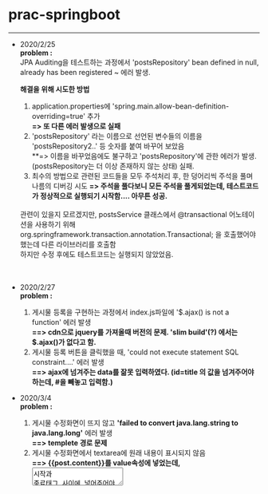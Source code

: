 # prac-springboot



--- 

+ 2020/2/25<br>
  **problem :** <br>
  JPA Auditing을 테스트하는 과정에서 'postsRepository' bean defined in null, already has been registered ~ 에러 발생.
  
  **해결을 위해 시도한 방법**
  1. application.properties에 'spring.main.allow-bean-definition-overriding=true' 추가<br>
  **=> 또 다른 에러 발생으로 실패**
  2. 'postsRepository' 라는 이름으로 선언된 변수들의 이름을 'postsRepository2..' 등 숫자를 붙여 바꾸어 보았음 <br>
  **=> 이름을 바꾸었음에도 불구하고 'postsRepository'에 관한 에러가 발생. (postsRepository는 더 이상 존재하지 않는 상태) 실패.
  3. 최수의 방법으로 관련된 코드들을 모두 주석처리 후, 한 덩어리씩 주석을 풀며 나름의 디버깅 시도
  **=> 주석을 풀다보니 모든 주석을 풀게되었는데, 테스트코드가 정상적으로 실행되기 시작함.... 아무튼 성공.**<br>
  <br>
  관련이 있을지 모르겠지만, postsService 클래스에서 @transactional 어노테이션을 사용하기 위해 org.springframework.transaction.annotation.Transactional; 을 호출했어야 했는데 다른 라이브러리를 호출함<br>
  하지만 수정 후에도 테스트코드는 실행되지 않았었음.
  <br><br><br>
+ 2020/2/27<br>
    **problem :** <br>
    1. 게시물 등록을 구현하는 과정에서 index.js파일에 '$.ajax() is not a function' 에러 발생<br>
      **==> cdn으로 jquery를 가져올때 버전의 문제. 'slim build'(?) 에서는 $.ajax()가 없다고 함.**
    2. 게시물 등록 버튼을 클릭했을 때, 'could not execute statement SQL constraint....' 에러 발생<br>
      **==> ajax에 넘겨주는 data를 잚못 입력하였다. (id=title 의 값을 넘겨주어야하는데, #을 빼놓고 입력함.)**
      
+ 2020/3/4<br>
    **problem :** <br>
    1. 게시물 수정화면이 뜨지 않고 **'failed to convert java.lang.string to java.lang.long'** 에러 발생<br>
      **==> templete 경로 문제**
    2. 게시물 수정화면에서 textarea에 원래 내용이 표시되지 않음<br>
      **==> {{post.content}}를 value속성에 넣었는데, <textarea>시작과 종료태그 사이에 넣어주어야 함.**<br>
    3. 삭제 버튼을 클릭시 fail.<br>
      **==> ajax에서 fail로 가는경우 지금까지 모두 오타 문제였음. 이번에는 id 변수를 생성하지 않았다.**<br>

    
    
